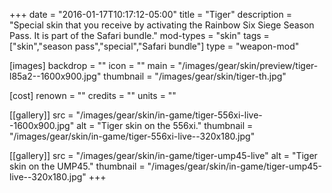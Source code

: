 +++
date = "2016-01-17T10:17:12-05:00"
title = "Tiger"
description = "Special skin that you receive by activating the Rainbow Six Siege Season Pass. It is part of the Safari bundle."
mod-types = "skin"
tags = ["skin","season pass","special","Safari bundle"]
type = "weapon-mod"

[images]
  backdrop = ""
  icon = ""
  main = "/images/gear/skin/preview/tiger-l85a2--1600x900.jpg"
  thumbnail = "/images/gear/skin/tiger-th.jpg"

[cost]
  renown = ""
  credits = ""
  units = ""

[[gallery]]
  src = "/images/gear/skin/in-game/tiger-556xi-live--1600x900.jpg"
  alt = "Tiger skin on the 556xi."
  thumbnail = "/images/gear/skin/in-game/tiger-556xi-live--320x180.jpg"

[[gallery]]
  src = "/images/gear/skin/in-game/tiger-ump45-live"
  alt = "Tiger skin on the UMP45."
  thumbnail = "/images/gear/skin/in-game/tiger-ump45-live--320x180.jpg"
+++
